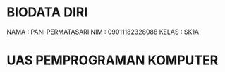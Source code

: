 # BIODATA DIRI
 NAMA  : PANI PERMATASARI
 NIM   : 09011182328088
 KELAS : SK1A
# UAS PEMPROGRAMAN KOMPUTER
